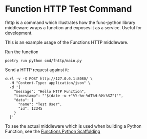 # Function HTTP Test Command

fhttp is a command which illustrates how the func-python library middleware
wraps a function and exposes it as a service. Useful for development.

This is an example usage of the Functions HTTP middleware.

Run the function
```
poetry run python cmd/fhttp/main.py
```

Send a HTTP request against it:
```
curl -v -X POST http://127.0.0.1:8080/ \
  -H "Content-Type: application/json" \
  -d '{
    "message": "Hello HTTP Function",
    "timestamp": "'$(date -u +"%Y-%m-%dT%H:%M:%SZ")'",
    "data": {
      "name": "Test User",
      "id": 12345
    }
  }'
```

To see the actual middleware which is used when building a Python Function,
see the [Functions Python Scaffolding](https://github.com/knative/func/tree/main/templates/python/http)
